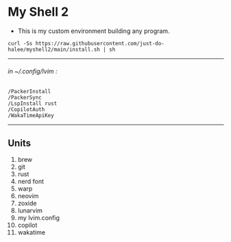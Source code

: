 # My Shell 2

- This is my custom environment building any program.

```shell
curl -Ss https://raw.githubusercontent.com/just-do-halee/myshell2/main/install.sh | sh
```

---

###### in ~/.config/lvim :
```shell
/PackerInstall
/PackerSync
/LspInstall rust
/CopilotAuth
/WakaTimeApiKey
```

---

## Units

1. brew
2. git
3. rust
4. nerd font
5. warp
6. neovim
7. zoxide
8. lunarvim
9. my lvim.config
10. copilot
11. wakatime
